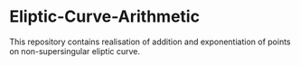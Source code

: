 # Eliptic-Curve-Arithmetic
This repository contains realisation of  addition and exponentiation of points on non-supersingular eliptic curve.

